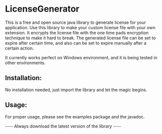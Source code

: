 # LicenseGenerator
This is a free and open source java library to generate license for your application. 
Use this library to make your custom license file with your own extension. 
It encrypts the license file with the one time pads encryption technique to make it hard to break. 
The generated license file can be set to expire after certain time, and also can be set to expire manually after a certain action.

It currently works perfect on Windows environment, and it is being tested in other environments.

## Installation:
No installation needed, just import the library and let the magic begins.

## Usage:
For proper usage, please see the examples package and the javadoc.

---- Always download the latest version of the library ----